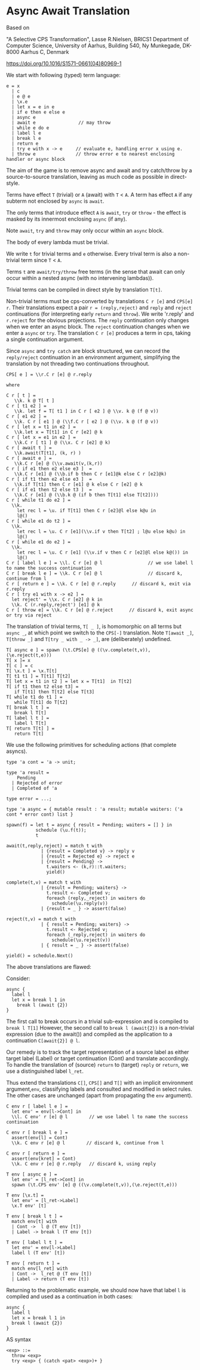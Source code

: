 # Async Await Translation

Based on

"A Selective CPS Transformation",
Lasse R.Nielsen, BRICS1
Department of Computer Science, University of Aarhus, Building 540, Ny Munkegade, DK-8000 Aarhus C, Denmark

https://doi.org/10.1016/S1571-0661(04)80969-1

We start with following (typed) term language:

```
e = x
  | c
  | e @ e
  | \x.e
  | let x = e in e
  | if e then e else e
  | async e
  | await e                // may throw
  | while e do e
  | label l e
  | break l e
  | return e
  | try e with x -> e     // evaluate e, handling error x using e.
  | throw e               // throw error e to nearest enclosing handler or async block
```


The aim of the game is to remove async and await and try catch/throw  by a source-to-source translation, leaving as much code as possible in direct-style.

Terms have effect `T` (trivial) or `A` (await) with `T` < `A`. A term has effect `A` if any subterm not enclosed by `async` is `await`.

The only terms that introduce effect `A` is `await`, `try` or `throw` - the effect is masked by its innermost enclosing `async` (if any).

Note `await`, `try` and `throw` may only occur within an `async` block.

The body of every lambda must be trivial.

We write `t` for trivial terms and `e` otherwise. Every trival term is also a non-trivial term since `T` < `A`.

Terms `t` are `await/try/throw` free terms (in the sense that await can only occur within a nested async (with no intervening lambdas)).

Trivial terms can be compiled in direct style by translation `T[t]`.

Non-trivial terms must be cps-converted by translations `C r [e]` and `CPS[e] r`.
Their translations expect a pair `r = (reply,reject)` and `reply` and `reject` continuations (for interpreting early `return` and `throw`). We write 'r.reply' and `r.reject` for the obvious projections.
The `reply` continuation only changes when we enter an async block. 
The `reject` continuation changes when we enter a `async` or `try`.
The translation `C r [e]` produces a term in cps, taking a single continuation argument.

Since `async` and `try catch` are block structured, we can record the
`reply/reject` continuation in an environment argument, simplifying
the translation by not threading two continuations throughout.


```JS
CPS[ e ] = \\r.C r [e] @ r.reply

where

C r [ t ] =
   \\k. k @ T[ t ]
C r [ t1 e2 ] =
   \\k. let f = T[ t1 ] in C r [ e2 ] @ \\v. k @ (f @ v))
C r [ e1 e2 ] =
   \\k. C r [ e1 ] @ (\\f.C r [ e2 ] @ (\\v. k @ (f @ v))
C r [ let x = t1 in e2 ] =
   \\k.let x = T[t1] in C r [e2] @ k
C r [ let x = e1 in e2 ] =
   \\k.C r [ t1 ] @ (\\x. C r [e2] @ k)
C r [ await t ] =
   \\k.await(T[t1], (k, r) )
C r [ await e ] =
   \\k.C r [e] @ (\\v.await(v,(k,r))
C r [ if e1 then e2 else e3 ]  =
   \\k.C r [e1] @ (\\b.if b then C r [e1]@k else C r [e2]@k)
C r [ if t1 then e2 else e3 ]  =
   \\k.if T[t1] then C r [e1] @ k else C r [e2] @ k
C r [ if e1 then t2 else t3 ]  =
   \\k.C r [e1] @ (\\b.k @ (if b then T[t1] else T[t2])))
C r [ while t1 do e2 ] =
  \\k.
    let rec l = \u. if T[t1] then C r [e2]@l else k@u in
    l@()
C r [ while e1 do t2 ] =
  \\k.
    let rec l = \u. C r [e1](\\v.if v then T[t2] ; l@u else k@u) in
    l@()
C r [ while e1 do e2 ] =
  \\k.
    let rec l = \u. C r [e1] (\\v.if v then C r [e2]@l else k@()) in
    l@()
C r [ label l e ] = \\l. C r [e] @ l                 // we use label l to name the success continuation
C r [ break l e ] = \\k. C r [e] @ l                 // discard k, continue from l
C r [ return e ] = \\k. C r [e] @ r.reply      // discard k, exit via r.reply
C r [ try e1 with x -> e2 ] =
  let reject' = \\x. C r [e2] @ k in
  \\k. C (r.reply,reject') [e1] @ k
C r [ throw e] = \\k. C r [e] @ r.reject      // discard k, exit async or try via reject
```

The translation of trivial terms, `T[ _ ]`, is  homomorphic on all terms but `async _`, at which point we switch to the `CPS[-]` translation.
Note `T[await _]`, `T[throw _]` and `T[try _ with _ -> _]`, are (deliberately) undefined.

```JS
T[ async e ] = spawn (\t.CPS[e] @ ((\v.complete(t,v)),(\e.reject(t,e)))
T[ x ]= x
T[ c ] = c
T[ \x.t ] = \x.T[t]
T[ t1 t1 ] = T[t1] T[t2]
T[ let x = t1 in t2 ] = let x = T[t1]  in T[t2]
T[ if t1 then t2 else t3] =
   if T[t1] then T[t2] else T[t3]
T[ while t1 do t1 ] =
   while T[t1] do T[t2]
T[ break l t ] =
   break l T[t]
T[ label l t ] =
   label l T[t]
T[ return T[t] ] =
   return T[t]
```

We use the following primitives for scheduling actions (that complete asyncs).

```JS
type 'a cont = 'a -> unit;

type 'a result =
    Pending
  | Rejected of error
  | Completed of 'a

type error = ...;

type 'a async = { mutable result : 'a result; mutable waiters: ('a cont * error cont) list }

spawn(f) = let t = async { result = Pending; waiters = [] } in
           schedule (\u.f(t));
           t

await(t,reply,reject) = match t with
             | {result = Completed v} -> reply v
             | {result = Rejected e} -> reject e
             | {result = Pending} ->
			   t.waiters <- (k,r)::t.waiters;
			   yield()

complete(t,v) = match t with
             | {result = Pending; waiters} ->
               t.result <- Completed v;
               foreach (reply,_reject) in waiters do
                 schedule(\u.reply(v))
             | {result = _ } -> assert(false)

reject(t,v) = match t with
             | { result = Pending; waiters} ->
               t.result <- Rejected v;
               foreach (_reply,reject) in waiters do
                 schedule(\u.reject(v))
             | { result = _ } -> assert(false)

yield() = schedule.Next()
```

The above translations are flawed:

Consider:

```
async {
  label l
  let x = break l 1 in
    break l (await {2})
}
```

The first call to break occurs in a trivial sub-expression and is compiled to `break l T[1]`
However, the second call to `break l (await{2})` is a non-trivial expression (due to the await()) and compiled as the application to a continuation `C[await{2}] @ l`.

Our remedy is to track the target representation of a source label as either target label (Label) or target continuation (Cont) and
translate accordingly. To handle the translation of (source) `return` to (target) `reply` or `return`, we use a distinguished label `l_ret`.

Thus extend the translations `C[]`, `CPS[]` and `T[]` with an implicit environment argument,`env`, classifying labels and
consulted and modified in select rules. The other cases are unchanged (apart from propagating the `env` argument).

```
C env r [ label l e ] =
  let env' = env[l->Cont] in
  \\l. C env' r [e] @ l        // we use label l to name the success continuation

C env r [ break l e ] =
  assert(env[l] = Cont)
  \\k. C env r [e] @ l        // discard k, continue from l

C env r [ return e ] =
  assert(env[kret] = Cont)
  \\k. C env r [e] @ r.reply   // discard k, using reply

T env [ async e ] =
  let env' = [l_ret->Cont] in
  spawn (\t.CPS env' [e] @ ((\v.complete(t,v)),(\e.reject(t,e)))

T env [\x.t] =
  let env' = [l_ret->Label]
  \x.T env' [t]

T env [ break l t ] =
  match env[t] with
  | Cont ->  l @ (T env [t])
  | Label -> break l (T env [t])

T env [ label l t ] =
  let env' = env[l->Label]
  label l (T env' [t])

T env [ return t ] =
  match env[l_ret] with
  | Cont ->  l_ret @ (T env [t])
  | Label -> return (T env [t])
```


Returning to the problematic example, we should now have that label `l` is compiled and used as a continuation in both cases:

```
async {
  label l
  let x = break l 1 in
  break l (await {2})
}
```


AS syntax

```
<exp> ::=
  throw <exp>
  try <exp> { (catch <pat> <exp>)+ }
```
